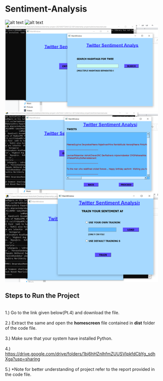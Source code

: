 # Sentiment-Analysis
![alt text](https://github.com/abdabdullah/Sentiment2/blob/main/Screenshot%20(17).png)
![alt text](https://github.com/abdabdullah/Sentiment2/blob/main/Screenshot%20(16).png)
![alt text](https://github.com/abdabdullah/SentimentAnalysis/blob/main/Screenshot%20(23).png)
![alt text](https://github.com/abdabdullah/SentimentAnalysis/blob/main/Screenshot%20(24).png)
![alt text](https://github.com/abdabdullah/SentimentAnalysis/blob/main/Screenshot%20(25).png)
## Steps to Run the Project 
 <br /> 1.) Go to the link given below(Pt.4) and download the file. <br /> 
 <br /> 2.) Extract the same and open the **homescreen** file contained in **dist** folder of the code file. <br /> 
 <br /> 3.) Make sure that your system have installed Python. <br /> 
 <br /> 4.) https://drive.google.com/drive/folders/1bj6hHZnlhfmZUUSVIpkfdCbYg_sdhXga?usp=sharing <br /> 
 <br /> 5.) *Note for better understanding of project refer to the report provided in the code file. <br /> 
